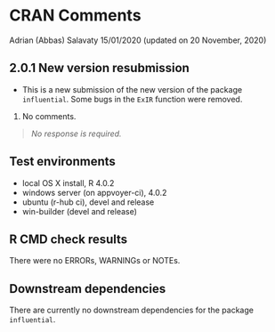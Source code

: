CRAN Comments
================
Adrian (Abbas) Salavaty
15/01/2020 (updated on 20 November, 2020)

## 2.0.1 New version resubmission

  - This is a new submission of the new version of the package
    `influential`. Some bugs in the `ExIR` function were removed.

<!-- end list -->

1.  No comments.

> *No response is required.*

## Test environments

  - local OS X install, R 4.0.2
  - windows server (on appvoyer-ci), 4.0.2
  - ubuntu (r-hub ci), devel and release
  - win-builder (devel and release)

## R CMD check results

There were no ERRORs, WARNINGs or NOTEs.

## Downstream dependencies

There are currently no downstream dependencies for the package
`influential`.
